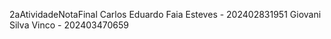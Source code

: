 2aAtividadeNotaFinal 
Carlos Eduardo Faia Esteves - 202402831951
Giovani  Silva Vinco - 202403470659
